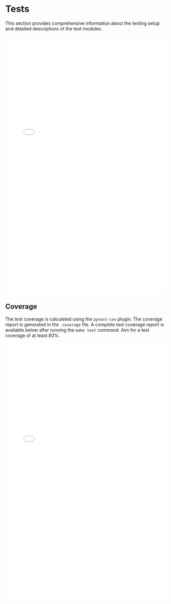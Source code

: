 # Tests

This section provides comprehensive information about the testing setup and detailed descriptions of the test modules.

<iframe src="../api/tests/index.html" style="width: 100%; height: 800px; border: none;"></iframe>

## Coverage

The test coverage is calculated using the `pytest-cov` plugin. The coverage report is generated in the `.coverage` file. A complete test coverage report is available below after running the `make test` command. Aim for a test coverage of at least 80%.

<iframe src="coverage/index.html" style="width: 100%; height: 800px; border: none;"></iframe>
